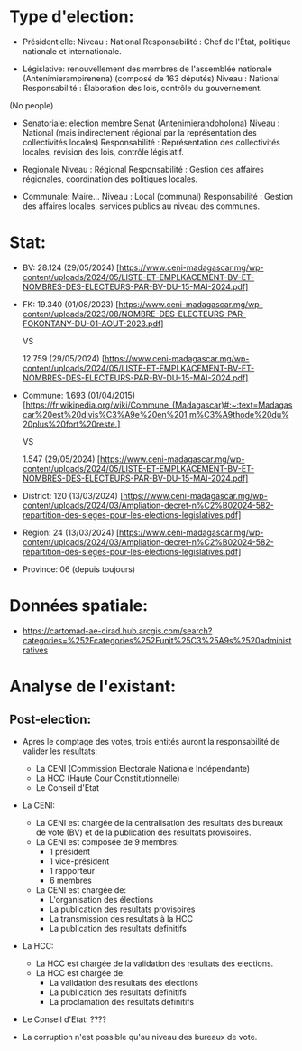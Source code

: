 # Type d'election:

- Présidentielle:
  Niveau : National
  Responsabilité : Chef de l'État, politique nationale et internationale.

- Législative: renouvellement des membres de l'assemblée nationale (Antenimierampirenena) (composé de 163 députés)
  Niveau : National
  Responsabilité : Élaboration des lois, contrôle du gouvernement.

(No people)

- Senatoriale: election membre Senat (Antenimierandoholona)
  Niveau : National (mais indirectement régional par la représentation des collectivités locales)
  Responsabilité : Représentation des collectivités locales, révision des lois, contrôle législatif.

- Regionale
  Niveau : Régional
  Responsabilité : Gestion des affaires régionales, coordination des politiques locales.

- Communale: Maire...
  Niveau : Local (communal)
  Responsabilité : Gestion des affaires locales, services publics au niveau des communes.

# Stat:

- BV: 28.124 (29/05/2024) [https://www.ceni-madagascar.mg/wp-content/uploads/2024/05/LISTE-ET-EMPLKACEMENT-BV-ET-NOMBRES-DES-ELECTEURS-PAR-BV-DU-15-MAI-2024.pdf]

- FK:
  19.340 (01/08/2023) [https://www.ceni-madagascar.mg/wp-content/uploads/2023/08/NOMBRE-DES-ELECTEURS-PAR-FOKONTANY-DU-01-AOUT-2023.pdf]

  VS

  12.759 (29/05/2024) [https://www.ceni-madagascar.mg/wp-content/uploads/2024/05/LISTE-ET-EMPLKACEMENT-BV-ET-NOMBRES-DES-ELECTEURS-PAR-BV-DU-15-MAI-2024.pdf]

- Commune:
  1.693 (01/04/2015) [https://fr.wikipedia.org/wiki/Commune_(Madagascar)#:~:text=Madagascar%20est%20divis%C3%A9e%20en%201,m%C3%A9thode%20du%20plus%20fort%20reste.]

  VS

  1.547 (29/05/2024) [https://www.ceni-madagascar.mg/wp-content/uploads/2024/05/LISTE-ET-EMPLKACEMENT-BV-ET-NOMBRES-DES-ELECTEURS-PAR-BV-DU-15-MAI-2024.pdf]

- District: 120 (13/03/2024) [https://www.ceni-madagascar.mg/wp-content/uploads/2024/03/Ampliation-decret-n%C2%B02024-582-repartition-des-sieges-pour-les-elections-legislatives.pdf]

- Region: 24 (13/03/2024) [https://www.ceni-madagascar.mg/wp-content/uploads/2024/03/Ampliation-decret-n%C2%B02024-582-repartition-des-sieges-pour-les-elections-legislatives.pdf]

- Province: 06 (depuis toujours)

# Données spatiale:

- https://cartomad-ae-cirad.hub.arcgis.com/search?categories=%252Fcategories%252Funit%25C3%25A9s%2520administratives

# Analyse de l'existant:

## Post-election:

- Apres le comptage des votes, trois entités auront la responsabilité de valider les resultats:

  - La CENI (Commission Electorale Nationale Indépendante)
  - La HCC (Haute Cour Constitutionnelle)
  - Le Conseil d'Etat

- La CENI:

  - La CENI est chargée de la centralisation des resultats des bureaux de vote (BV) et de la publication des resultats provisoires.
  - La CENI est composée de 9 membres:
    - 1 président
    - 1 vice-président
    - 1 rapporteur
    - 6 membres
  - La CENI est chargée de:
    - L'organisation des élections
    - La publication des resultats provisoires
    - La transmission des resultats à la HCC
    - La publication des resultats definitifs

- La HCC:

  - La HCC est chargée de la validation des resultats des elections.
  - La HCC est chargée de:
    - La validation des resultats des elections
    - La publication des resultats definitifs
    - La proclamation des resultats definitifs

- Le Conseil d'Etat:
  ????

- La corruption n'est possible qu'au niveau des bureaux de vote.
